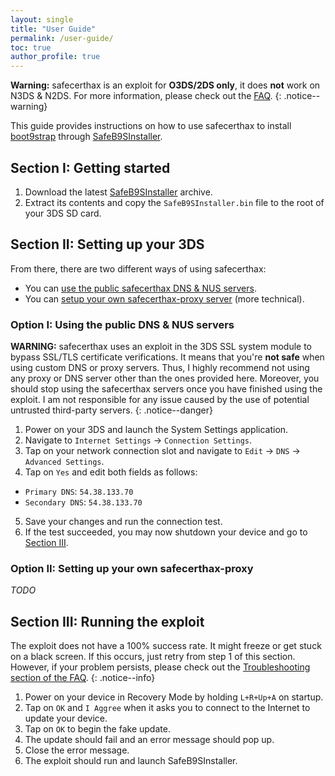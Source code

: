 ```yaml
---
layout: single
title: "User Guide"
permalink: /user-guide/
toc: true
author_profile: true
---
```


**Warning:** safecerthax is an exploit for **O3DS/2DS only**, it does **not** work on N3DS & N2DS. For more information, please check out the [FAQ](/faq/).
{: .notice--warning}

This guide provides instructions on how to use safecerthax to install [boot9strap](https://github.com/SciresM/boot9strap) through [SafeB9SInstaller](https://github.com/d0k3/SafeB9SInstaller).

## Section I: Getting started

1. Download the latest [SafeB9SInstaller](https://github.com/d0k3/SafeB9SInstaller/releases) archive.
2. Extract its contents and copy the `SafeB9SInstaller.bin` file to the root of your 3DS SD card.

## Section II: Setting up your 3DS

From there, there are two different ways of using safecerthax:
- You can [use the public safecerthax DNS & NUS servers](#option-i-using-the-public-dns--nus-servers).
- You can [setup your own safecerthax-proxy server](#option-ii-setting-up-your-own-safecerthax-proxy) (more technical).

### Option I: Using the public DNS & NUS servers

**WARNING:** safecerthax uses an exploit in the 3DS SSL system module to bypass SSL/TLS certificate verifications. It means that you're **not safe** when using custom DNS or proxy servers. Thus, I highly recommend not using any proxy or DNS server other than the ones provided here. Moreover, you should stop using the safecerthax servers once you have finished using the exploit. I am not responsible for any issue caused by the use of potential untrusted third-party servers.
{: .notice--danger}

1. Power on your 3DS and launch the System Settings application.
2. Navigate to `Internet Settings` -> `Connection Settings`.
3. Tap on your network connection slot and navigate to `Edit` -> `DNS` -> `Advanced Settings`.
4. Tap on `Yes` and edit both fields as follows:
  - `Primary DNS`: `54.38.133.70`
  - `Secondary DNS`: `54.38.133.70`
5. Save your changes and run the connection test.
6. If the test succeeded, you may now shutdown your device and go to [Section III](#section-iii-running-the-exploit).

### Option II: Setting up your own safecerthax-proxy
*TODO*


## Section III: Running the exploit

The exploit does not have a 100% success rate. It might freeze or get stuck on a black screen. If this occurs, just retry from step 1 of this section. However, if your problem persists, please check out the [Troubleshooting section of the FAQ](/faq/#troubleshooting).
{: .notice--info}

1. Power on your device in Recovery Mode by holding `L+R+Up+A` on startup.
2. Tap on `OK` and `I Aggree` when it asks you to connect to the Internet to update your device.
3. Tap on `OK` to begin the fake update.
4. The update should fail and an error message should pop up.
5. Close the error message.
6. The exploit should run and launch SafeB9SInstaller.
